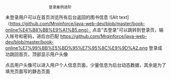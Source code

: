                        登录案例进阶  



未登录用户可以在首页浏览所有后台返回的图书信息
![Alt text]（https://github.com/Mrqinforce/java-web-dev/blob/master/book-online%E4%B8%BB%E9%A1%B5.png） 
点击"去登录"可以跳转到登录页，输入账号和密码，进后台匹配
https://github.com/Mrqinforce/java-web-dev/blob/master/book-online%E7%99%BB%E5%BD%95%E7%95%8C%E9%9D%A2.png
登录成功跳回首页，顶部显示用户头像

点击用户头像可以进入用户个人信息页面，少量信息为后台动态数据，其余是为了填充页面写的静态页面
